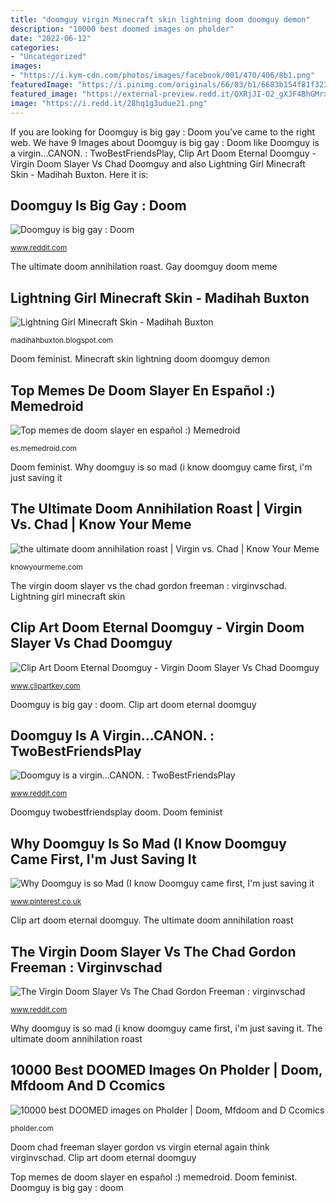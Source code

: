 ```yaml
---
title: "doomguy virgin Minecraft skin lightning doom doomguy demon"
description: "10000 best doomed images on pholder"
date: "2022-06-12"
categories:
- "Uncategorized"
images:
- "https://i.kym-cdn.com/photos/images/facebook/001/470/406/8b1.png"
featuredImage: "https://i.pinimg.com/originals/66/83/b1/6683b154f81f323da4592e0cb59b7601.jpg"
featured_image: "https://external-preview.redd.it/QXRjJI-O2_gXJF4BhGMrx4JQdvhhmbZpjHzr2cbfvRg.jpg?auto=webp&amp;s=eb96bc15e98d47f0ec32e3a6265ce47d35d22ffe"
image: "https://i.redd.it/28hq1g3udue21.png"
---
```


If you are looking for Doomguy is big gay : Doom you've came to the right web. We have 9 Images about Doomguy is big gay : Doom like Doomguy is a virgin...CANON. : TwoBestFriendsPlay, Clip Art Doom Eternal Doomguy - Virgin Doom Slayer Vs Chad Doomguy and also Lightning Girl Minecraft Skin - Madihah Buxton. Here it is:

## Doomguy Is Big Gay : Doom

![Doomguy is big gay : Doom](https://i.redd.it/ivsl92sde1531.jpg "The ultimate doom annihilation roast")

<small>www.reddit.com</small>

The ultimate doom annihilation roast. Gay doomguy doom meme

## Lightning Girl Minecraft Skin - Madihah Buxton

![Lightning Girl Minecraft Skin - Madihah Buxton](https://www.pngjoy.com/pngm/78/1669741_doomguy-doom-demon-minecraft-skin-png-download.png "Lightning girl minecraft skin")

<small>madihahbuxton.blogspot.com</small>

Doom feminist. Minecraft skin lightning doom doomguy demon

## Top Memes De Doom Slayer En Español :) Memedroid

![Top memes de doom slayer en español :) Memedroid](https://images7.memedroid.com/images/UPLOADED934/5ed46d523dcba.jpeg "The ultimate doom annihilation roast")

<small>es.memedroid.com</small>

Doom feminist. Why doomguy is so mad (i know doomguy came first, i&#039;m just saving it

## The Ultimate Doom Annihilation Roast | Virgin Vs. Chad | Know Your Meme

![the ultimate doom annihilation roast | Virgin vs. Chad | Know Your Meme](https://i.kym-cdn.com/photos/images/facebook/001/470/406/8b1.png "Clip art doom eternal doomguy")

<small>knowyourmeme.com</small>

The virgin doom slayer vs the chad gordon freeman : virginvschad. Lightning girl minecraft skin

## Clip Art Doom Eternal Doomguy - Virgin Doom Slayer Vs Chad Doomguy

![Clip Art Doom Eternal Doomguy - Virgin Doom Slayer Vs Chad Doomguy](https://www.clipartkey.com/mpngs/m/305-3051485_clip-art-doom-eternal-doomguy-virgin-doom-slayer.png "Why doomguy is so mad (i know doomguy came first, i&#039;m just saving it")

<small>www.clipartkey.com</small>

Doomguy is big gay : doom. Clip art doom eternal doomguy

## Doomguy Is A Virgin...CANON. : TwoBestFriendsPlay

![Doomguy is a virgin...CANON. : TwoBestFriendsPlay](https://external-preview.redd.it/QXRjJI-O2_gXJF4BhGMrx4JQdvhhmbZpjHzr2cbfvRg.jpg?auto=webp&amp;s=eb96bc15e98d47f0ec32e3a6265ce47d35d22ffe "Gay doomguy doom meme")

<small>www.reddit.com</small>

Doomguy twobestfriendsplay doom. Doom feminist

## Why Doomguy Is So Mad (I Know Doomguy Came First, I&#039;m Just Saving It

![Why Doomguy is so Mad (I know Doomguy came first, I&#039;m just saving it](https://i.pinimg.com/originals/66/83/b1/6683b154f81f323da4592e0cb59b7601.jpg "Doomguy twobestfriendsplay doom")

<small>www.pinterest.co.uk</small>

Clip art doom eternal doomguy. The ultimate doom annihilation roast

## The Virgin Doom Slayer Vs The Chad Gordon Freeman : Virginvschad

![The Virgin Doom Slayer Vs The Chad Gordon Freeman : virginvschad](https://i.redd.it/0wi0jjj52ew21.jpg "Chad virgin vs doomslayer doom annihilation meme know demons oc roast play ultimate")

<small>www.reddit.com</small>

Why doomguy is so mad (i know doomguy came first, i&#039;m just saving it. The ultimate doom annihilation roast

## 10000 Best DOOMED Images On Pholder | Doom, Mfdoom And D Ccomics

![10000 best DOOMED images on Pholder | Doom, Mfdoom and D Ccomics](https://i.redd.it/28hq1g3udue21.png "Clip art doom eternal doomguy")

<small>pholder.com</small>

Doom chad freeman slayer gordon vs virgin eternal again think virginvschad. Clip art doom eternal doomguy

Top memes de doom slayer en español :) memedroid. Doom feminist. Doomguy is big gay : doom
